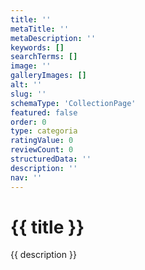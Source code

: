 ```yaml
---
title: ''
metaTitle: ''
metaDescription: ''
keywords: []
searchTerms: []
image: ''
galleryImages: []
alt: ''
slug: ''
schemaType: 'CollectionPage'
featured: false
order: 0
type: categoria
ratingValue: 0
reviewCount: 0
structuredData: ''
description: ''
nav: ''
---
```

# {{ title }}

{{ description }}
